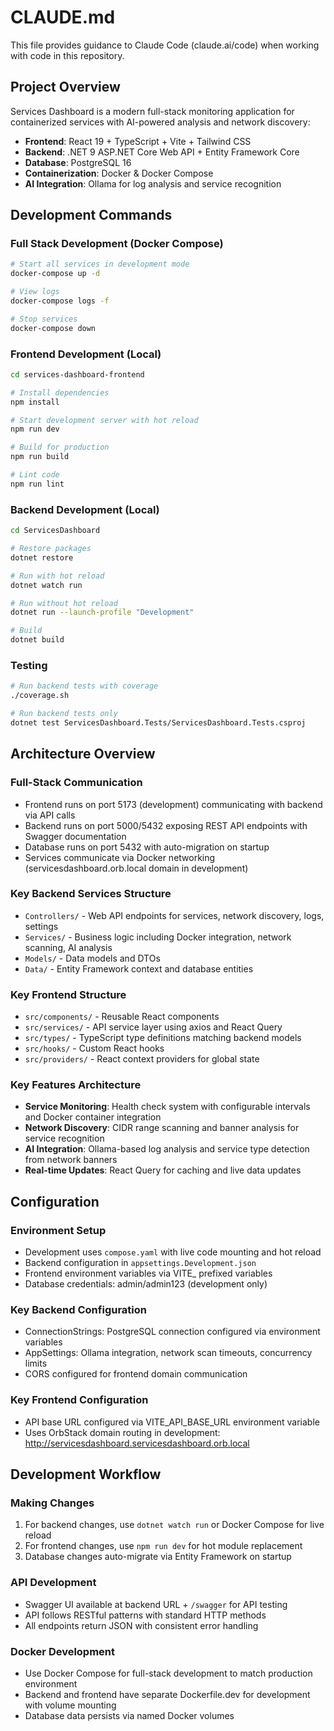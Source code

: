 # CLAUDE.md

This file provides guidance to Claude Code (claude.ai/code) when working with code in this repository.

## Project Overview

Services Dashboard is a modern full-stack monitoring application for containerized services with AI-powered analysis and network discovery:

- **Frontend**: React 19 + TypeScript + Vite + Tailwind CSS
- **Backend**: .NET 9 ASP.NET Core Web API + Entity Framework Core  
- **Database**: PostgreSQL 16
- **Containerization**: Docker & Docker Compose
- **AI Integration**: Ollama for log analysis and service recognition

## Development Commands

### Full Stack Development (Docker Compose)
```bash
# Start all services in development mode
docker-compose up -d

# View logs
docker-compose logs -f

# Stop services
docker-compose down
```

### Frontend Development (Local)
```bash
cd services-dashboard-frontend

# Install dependencies
npm install

# Start development server with hot reload
npm run dev

# Build for production
npm run build

# Lint code
npm run lint
```

### Backend Development (Local)
```bash
cd ServicesDashboard

# Restore packages
dotnet restore

# Run with hot reload
dotnet watch run

# Run without hot reload
dotnet run --launch-profile "Development"

# Build
dotnet build
```

### Testing
```bash
# Run backend tests with coverage
./coverage.sh

# Run backend tests only
dotnet test ServicesDashboard.Tests/ServicesDashboard.Tests.csproj
```

## Architecture Overview

### Full-Stack Communication
- Frontend runs on port 5173 (development) communicating with backend via API calls
- Backend runs on port 5000/5432 exposing REST API endpoints with Swagger documentation
- Database runs on port 5432 with auto-migration on startup
- Services communicate via Docker networking (servicesdashboard.orb.local domain in development)

### Key Backend Services Structure
- `Controllers/` - Web API endpoints for services, network discovery, logs, settings
- `Services/` - Business logic including Docker integration, network scanning, AI analysis
- `Models/` - Data models and DTOs
- `Data/` - Entity Framework context and database entities

### Key Frontend Structure  
- `src/components/` - Reusable React components
- `src/services/` - API service layer using axios and React Query
- `src/types/` - TypeScript type definitions matching backend models
- `src/hooks/` - Custom React hooks
- `src/providers/` - React context providers for global state

### Key Features Architecture
- **Service Monitoring**: Health check system with configurable intervals and Docker container integration
- **Network Discovery**: CIDR range scanning and banner analysis for service recognition  
- **AI Integration**: Ollama-based log analysis and service type detection from network banners
- **Real-time Updates**: React Query for caching and live data updates

## Configuration

### Environment Setup
- Development uses `compose.yaml` with live code mounting and hot reload
- Backend configuration in `appsettings.Development.json` 
- Frontend environment variables via VITE_ prefixed variables
- Database credentials: admin/admin123 (development only)

### Key Backend Configuration
- ConnectionStrings: PostgreSQL connection configured via environment variables
- AppSettings: Ollama integration, network scan timeouts, concurrency limits
- CORS configured for frontend domain communication

### Key Frontend Configuration
- API base URL configured via VITE_API_BASE_URL environment variable
- Uses OrbStack domain routing in development: http://servicesdashboard.servicesdashboard.orb.local

## Development Workflow

### Making Changes
1. For backend changes, use `dotnet watch run` or Docker Compose for live reload
2. For frontend changes, use `npm run dev` for hot module replacement
3. Database changes auto-migrate via Entity Framework on startup

### API Development
- Swagger UI available at backend URL + `/swagger` for API testing
- API follows RESTful patterns with standard HTTP methods
- All endpoints return JSON with consistent error handling

### Docker Development
- Use Docker Compose for full-stack development to match production environment
- Backend and frontend have separate Dockerfile.dev for development with volume mounting
- Database data persists via named Docker volumes